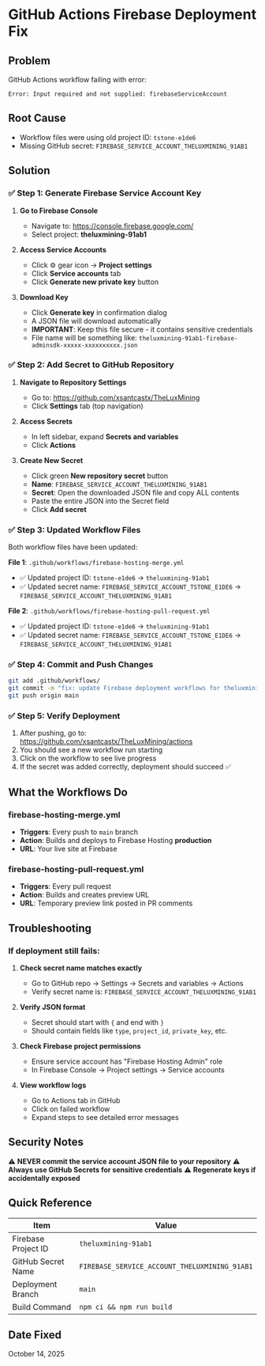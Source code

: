 # GitHub Actions Firebase Deployment Fix

## Problem
GitHub Actions workflow failing with error:
```
Error: Input required and not supplied: firebaseServiceAccount
```

## Root Cause
- Workflow files were using old project ID: `tstone-e1de6`
- Missing GitHub secret: `FIREBASE_SERVICE_ACCOUNT_THELUXMINING_91AB1`

## Solution

### ✅ **Step 1: Generate Firebase Service Account Key**

1. **Go to Firebase Console**
   - Navigate to: https://console.firebase.google.com/
   - Select project: **theluxmining-91ab1**

2. **Access Service Accounts**
   - Click ⚙️ gear icon → **Project settings**
   - Click **Service accounts** tab
   - Click **Generate new private key** button

3. **Download Key**
   - Click **Generate key** in confirmation dialog
   - A JSON file will download automatically
   - **IMPORTANT**: Keep this file secure - it contains sensitive credentials
   - File name will be something like: `theluxmining-91ab1-firebase-adminsdk-xxxxx-xxxxxxxxxx.json`

### ✅ **Step 2: Add Secret to GitHub Repository**

1. **Navigate to Repository Settings**
   - Go to: https://github.com/xsantcastx/TheLuxMining
   - Click **Settings** tab (top navigation)

2. **Access Secrets**
   - In left sidebar, expand **Secrets and variables**
   - Click **Actions**

3. **Create New Secret**
   - Click green **New repository secret** button
   - **Name**: `FIREBASE_SERVICE_ACCOUNT_THELUXMINING_91AB1`
   - **Secret**: Open the downloaded JSON file and copy ALL contents
   - Paste the entire JSON into the Secret field
   - Click **Add secret**

### ✅ **Step 3: Updated Workflow Files**

Both workflow files have been updated:

**File 1**: `.github/workflows/firebase-hosting-merge.yml`
- ✅ Updated project ID: `tstone-e1de6` → `theluxmining-91ab1`
- ✅ Updated secret name: `FIREBASE_SERVICE_ACCOUNT_TSTONE_E1DE6` → `FIREBASE_SERVICE_ACCOUNT_THELUXMINING_91AB1`

**File 2**: `.github/workflows/firebase-hosting-pull-request.yml`
- ✅ Updated project ID: `tstone-e1de6` → `theluxmining-91ab1`
- ✅ Updated secret name: `FIREBASE_SERVICE_ACCOUNT_TSTONE_E1DE6` → `FIREBASE_SERVICE_ACCOUNT_THELUXMINING_91AB1`

### ✅ **Step 4: Commit and Push Changes**

```bash
git add .github/workflows/
git commit -m "fix: update Firebase deployment workflows for theluxmining-91ab1 project"
git push origin main
```

### ✅ **Step 5: Verify Deployment**

1. After pushing, go to: https://github.com/xsantcastx/TheLuxMining/actions
2. You should see a new workflow run starting
3. Click on the workflow to see live progress
4. If the secret was added correctly, deployment should succeed ✅

## What the Workflows Do

### **firebase-hosting-merge.yml**
- **Triggers**: Every push to `main` branch
- **Action**: Builds and deploys to Firebase Hosting **production**
- **URL**: Your live site at Firebase

### **firebase-hosting-pull-request.yml**
- **Triggers**: Every pull request
- **Action**: Builds and creates preview URL
- **URL**: Temporary preview link posted in PR comments

## Troubleshooting

### If deployment still fails:

1. **Check secret name matches exactly**
   - Go to GitHub repo → Settings → Secrets and variables → Actions
   - Verify secret name is: `FIREBASE_SERVICE_ACCOUNT_THELUXMINING_91AB1`

2. **Verify JSON format**
   - Secret should start with `{` and end with `}`
   - Should contain fields like `type`, `project_id`, `private_key`, etc.

3. **Check Firebase project permissions**
   - Ensure service account has "Firebase Hosting Admin" role
   - In Firebase Console → Project settings → Service accounts

4. **View workflow logs**
   - Go to Actions tab in GitHub
   - Click on failed workflow
   - Expand steps to see detailed error messages

## Security Notes

⚠️ **NEVER commit the service account JSON file to your repository**
⚠️ **Always use GitHub Secrets for sensitive credentials**
⚠️ **Regenerate keys if accidentally exposed**

## Quick Reference

| Item | Value |
|------|-------|
| Firebase Project ID | `theluxmining-91ab1` |
| GitHub Secret Name | `FIREBASE_SERVICE_ACCOUNT_THELUXMINING_91AB1` |
| Deployment Branch | `main` |
| Build Command | `npm ci && npm run build` |

## Date Fixed
October 14, 2025
